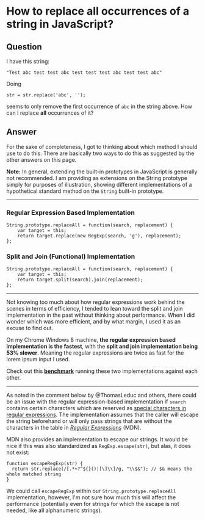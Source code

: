 
# How to replace all occurrences of a string in JavaScript?

## Question
        
I have this string:

    "Test abc test test abc test test test abc test test abc"
    

Doing

    str = str.replace('abc', '');
    

seems to only remove the first occurrence of `abc` in the string above. How can I replace **all** occurrences of it?

## Answer
        
For the sake of completeness, I got to thinking about which method I should use to do this. There are basically two ways to do this as suggested by the other answers on this page.

**Note:** In general, extending the built-in prototypes in JavaScript is generally not recommended. I am providing as extensions on the String prototype simply for purposes of illustration, showing different implementations of a hypothetical standard method on the `String` built-in prototype.

* * *

### Regular Expression Based Implementation

    String.prototype.replaceAll = function(search, replacement) {
        var target = this;
        return target.replace(new RegExp(search, 'g'), replacement);
    };
    

### Split and Join (Functional) Implementation

    String.prototype.replaceAll = function(search, replacement) {
        var target = this;
        return target.split(search).join(replacement);
    };
    

* * *

Not knowing too much about how regular expressions work behind the scenes in terms of efficiency, I tended to lean toward the split and join implementation in the past without thinking about performance. When I did wonder which was more efficient, and by what margin, I used it as an excuse to find out.

On my Chrome Windows 8 machine, **the regular expression based implementation is the fastest**, with the **split and join implementation being 53% slower**. Meaning the regular expressions are twice as fast for the lorem ipsum input I used.

Check out this [**benchmark**](http://jsben.ch/#/LFfWA) running these two implementations against each other.

* * *

As noted in the comment below by @ThomasLeduc and others, there could be an issue with the regular expression-based implementation if `search` contains certain characters which are reserved as [special characters in regular expressions](https://developer.mozilla.org/en-US/docs/Web/JavaScript/Guide/Regular_Expressions#Using_special_characters). The implementation assumes that the caller will escape the string beforehand or will only pass strings that are without the characters in the table in _[Regular Expressions](https://developer.mozilla.org/en-US/docs/Web/JavaScript/Guide/Regular_Expressions#Using_special_characters)_ (MDN).

MDN also provides an implementation to escape our strings. It would be nice if this was also standardized as `RegExp.escape(str)`, but alas, it does not exist:

    function escapeRegExp(str) {
      return str.replace(/[.*+?^${}()|[\]\\]/g, "\\$&"); // $& means the whole matched string
    }
    

We could call `escapeRegExp` within our `String.prototype.replaceAll` implementation, however, I'm not sure how much this will affect the performance (potentially even for strings for which the escape is not needed, like all alphanumeric strings).
